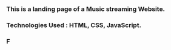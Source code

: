 ### This is a landing page of a Music streaming Website.

### Technologies Used : HTML, CSS, JavaScript.

### F